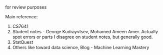for review purposes

Main reference: <br/>
1. CS7641 <br/>
2. Student notes - George Kudrayvtsev, Mohamed Ameen Amer. Actually spot errors or parts I disagree on student notes, but generally good. <br/>
3. StatQuest
4. Others like toward data science, Blog - Machine Learning Mastery
